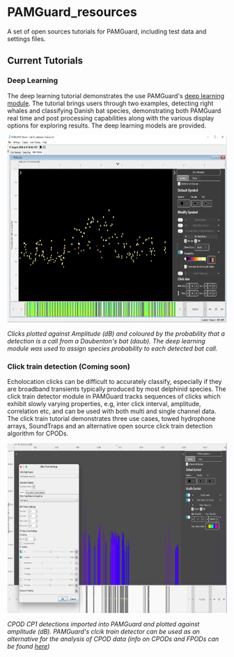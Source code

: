 # PAMGuard_resources
A set of open sources tutorials for PAMGuard, including test data and settings files. 

## Current Tutorials
### Deep Learning
The deep learning tutorial demonstrates the use PAMGuard's [deep learning module](https://github.com/macster110/PAMGuard_DeepLearningSegmenter). The tutorial brings users through two examples, detecting right whales and classifying Danish bat species, demonstrating both PAMGuard real time and post processing capabilities along with the various display options for exploring results. The deep learning models are provided.


<p align="center">
  <img width="700" height="430" src = "screenshots/bat_deep_learning.png">
</p>

_Clicks plotted against Amplitude (dB) and coloured by the probability that a detection is a call from a Daubenton's bat (daub). The deep learning module was used to assign species probability to each detected bat call._

### Click train detection (Coming soon)
Echolocation clicks can be difficult to accurately classify, especially if they are broadband transients typically produced by most delphinid species. The click train detector module in PAMGuard tracks sequences of clicks which exhibit slowly varying properties, e.g, inter click interval, amplitude, correlation etc, and can be used with both multi and single channel data. The click train tutorial demonstrates three use cases, towed hydrophone arrays, SoundTraps and an alternative open source click train detection algorithm for CPODs.  

<p align="center">
  <img width="700" height="390" src = "screenshots/click-train-detector-CPOD.png">
</p>

_CPOD CP1 detections imported into PAMGuard and plotted against amplitude (dB). PAMGuard's clcik train detector can be used as an alternative for the analysis of CPOD data (info on CPODs and FPODs can be found [here](https://www.chelonia.co.uk/))_

